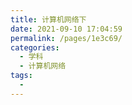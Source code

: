 ```yaml
---
title: 计算机网络下
date: 2021-09-10 17:04:59
permalink: /pages/1e3c69/
categories:
  - 学科
  - 计算机网络
tags:
  - 
---
```

